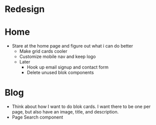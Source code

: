 # Redesign

# Home
* Stare at the home page and figure out what i can do better
  * Make grid cards cooler
  * Customize mobile nav and keep logo
  * Later
    * Hook up email signup and contact form
    * Delete unused blok components

# Blog
* Think about how I want to do blok cards. I want there to be one per page, but also have an image, title, and description.
* Page Search component